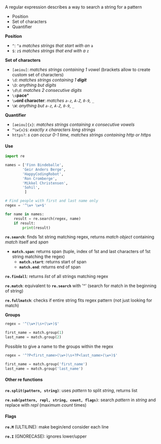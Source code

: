 A regular expression describes a way to search a string for a pattern
- Position
- Set of characters
- Quantifier

**Position**
- `^`: `^a` *matches strings that start with an* `a`
- `$`: `z$` *matches strings that end with a* `z`

**Set of characters**
- `[aeiou]`: *matches strings containing 1 vowel* (brackets allow to create custom set of characters)
- `\d`: *matches strings containing 1 **digit***
- `\D`: *anything but digits*
- `\d\d`: *matches 2 consecutive digits*
- `\s`**pace***
- `\w`**ord character**: *matches `a-z`, `A-Z`, `0-9`, `_`*
- `\W`:                *anything but `a-z`, `A-Z`, `0-9`, `_`*

**Quantifier**
- `[aeiou]{x}`: *matches strings containing x consecutive vowels*
- `^\w{x}$`: *exactly x characters long strings*
- `https?`: *s can occur 0-1 time, matches strings containing http or https*

#### Use

```python
import re

names = ['Finn Bindeballe',
        'Geir Anders Berge',
        'HappyCodingRobot',
        'Ron Cromberge',
        'Mikkel Christensen',
        'Sohil',
         ]

# Find people with first and last name only
regex = '^\w+ \w+$'

for name in names:
    result = re.search(regex, name)
    if result:
        print(result)
```

**`re.search`**: finds 1st string matching regex, returns *match object* containing *match* itself and *span*

- **`match.span`**: returns span (tuple, index of 1st and last characters of 1st string matching the regex)
	- **`match.start`**: returns start of span
	- **`match.end`**: returns end of span

**`re.findall`**: returns *list* of all strings matching regex

**`re.match`**: equivalent to **`re.search`** with '^' (search for match in the beginning of string)

**`re.fullmatch`**: checks if entire string fits regex pattern (not just looking for match)

**Groups**

```python
regex = '^(\w+)\s+(\w+)$'

first_name = match.group(1)
last_name = match.group(2)
```

Possible to give a name to the groups within the regex

```python
regex = '^?P<first_name>(\w+)\s+?P<last_name>(\w+)$'

first_name = match.group('first_name')
last_name = match.group('last_name')
```

#### Other re functions

**`re.split(pattern, string)`**: uses *pattern* to split *string*, returns list

**`re.sub(pattern, repl, string, count, flags)`**: search *pattern* in *string* and replace with *repl* (maximum *count* times)

#### Flags

**`re.M`** (ULTILINE): make begin/end consider each line

**`re.I`** (GNORECASE): ignores lower/upper